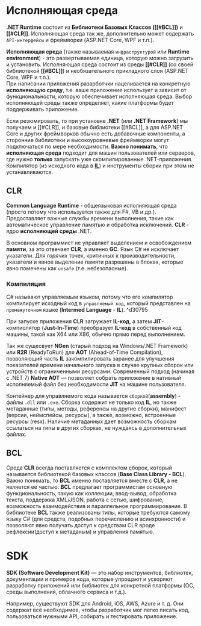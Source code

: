# Исполняющая среда 

**.NET Runtime** состоит из **Библиотеки Базовых Классов ([[#BCL]])** и **[[#CLR]]**. Исполняющая среда так же, дополнительно может содержать `API-интерфейсы` и фреймворки (ASP.NET Core, WPF и т.п.). 

**Исполняющая среда** (также называемая `инфраструктурой` или **Runtime environment**) - это развертываемая единица, которую можно загрузить и установить. Исполняющая среда состоит из среды **[[#CLR]]** (со своей библиотекой **[[#BCL]]**) и необязательного прикладного слоя (ASP.NET Core, WPF и т.п.).  
При написании приложения разарботчки нацеливается на конкретную **исполняющую среду**, т.е. ваше приложение использует и зависит от функциональности, которую обеспечивает исполняющая среда. Выбор исполняющей среды также определяет, какие платформы будет поддерживать приложение.

Если резюмировать, то при установке **.NET** (или **.NET Framework**) мы получаем и [[#CLR]], и базовые библиотеки [[#BCL]], а для ASP.NET Core и других фреймворков обычно есть добавочные компоненты, а сторонние библиотеки и высокоуровневые фреймворки могут подключаться по мере необходимости. **Важно понимать**, что **исполняющая среда** подходит для машин пользователей или серверов, где нужно **только** запускать уже скомпилированные .NET-приложения. Компилятор (из исходного кода в **[IL](#^d30795)**) и инструменты сборки при этом не устанавливаются.


## CLR

**Common Language Runtime** - общеязыковая исполняющая среда (просто потому что используется также для F#, VB и др.). Предоставляет важные службы времени выполнения, такие как автоматическое управление памятью и обработка исключений. 
**CLR** - ядро **исполняющей среды** .NET. 

В основном программист не управляет выделением и освобождением **памяти**, за это отвечает **CLR**, а именно **GC**. 
Язык С# не исключает указатели. Для *горячих* точек, критичных к производительности,  указатели и явное выделение памяти разрешены в блоках, которые явно помечены как `unsafe` (т.е. небезопасные).

### Компиляция 

С# называют управляемым языком, потому что его компилятор компилирует исходный код в `управляемый код`, который представлен на `промежуточном` языке (**Intermed** **Language** - **IL**). ^d30795

При запуске приложения **CLR** загружает **IL-код**, а затем **JIT**-компиолятор (**Just-In-Time**) преобразует **IL-код** в собственный код машины, такой как Х64 или Х86, обычно прямо перед выполнением.  

Так же сущесвует **NGen** (старый подход на Windows/.NET Framework) или **R2R** (ReadyToRun) для **AOT** (Ahead-of-Time Compilation), позволяющий часть **IL** закомпилировать заранее для улучшения показателей времени начального запуска в случае крупных сборок или устройств с ограниченными ресурсами. 
Современный подход (начиная с .NET 7) **Native AOT** ― позволяет собрать приложение в нативный исполняемый файл без необходимости **JIT** на машине пользователя.

Контейнер для управляемого кода называется `сборкой`(**assembly**) - файлы `.dll` или `.exe`. Сборка содержит не только код **IL**, но также метаданные (типы, методы, референсы на другие сборки), манифест (версии, неймспейсы, ресурсы), а также, возможно, встроенные ресурсы (resx). Наличие метаданных дает возможность сборкам ссылаться на типы в других сборках, не нуждаясь в дополнительных файлах.

## BCL

Среда **CLR** всегда поставляется с комплектом сборок, который называется библиотекой базовых классов (**Base Class Library - BCL**). Важно понимать, то **BCL** именно поставляется вместе с **CLR**, а не является ее частью.
**BCL** предлагает программистам основную функциональность, такую как коллекции, ввод-вывод, обработка текста, поддержка XМL/JSON, работа с сетью, шифрование, возможность взаимодействия и параллельное программирование. В библиотеке **BCL** также реализованы типы, которые требуются самому языку С# (для средств, подобных перечислению и асинхронности) и позволяют явно получать доступ к средствам CLR вроде рефлексии(доступ к метаданым) и управления памятью.

# SDK

**SDK (Software Development Kit)** — это набор инструментов, библиотек, документации и примеров кода, которые упрощают и ускоряют разработку приложений или библиотек для конкретной платформы (ОС, среды выполнения, облачного сервиса и т.д.).

Например, существуют SDK для Android, iOS, AWS, Azure и т. д. Они содержат всё необходимое, чтобы разработчик мог легко писать код, пользоваться нужными API, собирать и тестировать приложение.